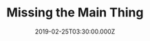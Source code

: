 ---
title: "Missing the Main Thing"
image: "https://firebasestorage.googleapis.com/v0/b/flatland-api.appspot.com/o/sermons%2FScreen%20Shot%202019-02-25%20at%203.45.12%20PM.png?alt=media&token=d56f1add-2dfd-4178-bcdb-9d5977dd92bb"
date: "2019-02-25T03:30:00.000Z"
video:
  type: "vimeo"
  id: 319554904
speaker:
  name: "Rob Yanike"
  permalink: "rob-yanike"
series: "traveling-light"
---